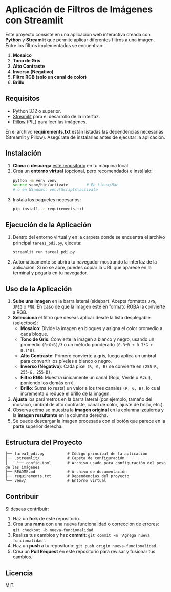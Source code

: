 # Aplicación de Filtros de Imágenes con Streamlit

Este proyecto consiste en una aplicación web interactiva creada con **Python** y **Streamlit** que permite aplicar diferentes filtros a una imagen. Entre los filtros implementados se encuentran:

1. **Mosaico**  
2. **Tono de Gris**  
3. **Alto Contraste**  
4. **Inverso (Negativo)**  
5. **Filtro RGB (solo un canal de color)**  
6. **Brillo**  

## Requisitos

- Python 3.12 o superior.
- [Streamlit](https://docs.streamlit.io/) para el desarrollo de la interfaz.
- [Pillow](https://pillow.readthedocs.io/) (PIL) para leer las imágenes.

En el archivo **requirements.txt** están listadas las dependencias necesarias (Streamlit y Pillow). Asegúrate de instalarlas antes de ejecutar la aplicación.

## Instalación

1. **Clona** o **descarga** [este repositorio](https://github.com/mikemayac/Image-Filter-Application) en tu máquina local.
2. Crea un **entorno virtual** (opcional, pero recomendado) e instálalo:
   ```bash
   python -m venv venv
   source venv/bin/activate        # En Linux/Mac
   # o en Windows: venv\Scripts\activate
   ```
3. Instala los paquetes necesarios:
   ```bash
   pip install -r requirements.txt
   ```

## Ejecución de la Aplicación

1. Dentro del entorno virtual y en la carpeta donde se encuentra el archivo principal `tarea1_pdi.py`, ejecuta:
   ```bash
   streamlit run tarea1_pdi.py
   ```
2. Automáticamente se abrirá tu navegador mostrando la interfaz de la aplicación. Si no se abre, puedes copiar la URL que aparece en la terminal y pegarla en tu navegador.

## Uso de la Aplicación

1. **Sube una imagen** en la barra lateral (sidebar). Acepta formatos `JPG`, `JPEG` o `PNG`. En caso de que la imagen esté en formato RGBA la convierte a RGB.
2. **Selecciona** el filtro que deseas aplicar desde la lista desplegable (selectbox):
   - **Mosaico**: Divide la imagen en bloques y asigna el color promedio a cada bloque.
   - **Tono de Gris**: Convierte la imagen a blanco y negro, usando un promedio `(R+G+B)/3` o un método ponderado `(0.3*R + 0.7*G + 0.1*B)`.
   - **Alto Contraste**: Primero convierte a gris, luego aplica un umbral para convertir los píxeles a blanco o negro.
   - **Inverso (Negativo)**: Cada píxel `(R, G, B)` se convierte en `(255-R, 255-G, 255-B)`.
   - **Filtro RGB**: Muestra únicamente un canal (Rojo, Verde o Azul), poniendo los demás en `0`.
   - **Brillo**: Suma (o resta) un valor a los tres canales `(R, G, B)`, lo cual incrementa o reduce el brillo de la imagen.
3. **Ajusta** los parámetros en la barra lateral (por ejemplo, tamaño del mosaico, umbral de alto contraste, canal de color, ajuste de brillo, etc.).
4. Observa cómo se muestra la **imagen original** en la columna izquierda y la **imagen resultante** en la columna derecha.
5. Se puede descargar la imagen procesada con el botón que parece en la parte superior derecha.

## Estructura del Proyecto

```
├── tarea1_pdi.py          # Código principal de la aplicación
│── .streamlit/            # Capeta de configuración 
│    └── config.toml       # Archivo usado para configuración del peso de las imágenes
├── README.md              # Archivo de documentación
├── requirements.txt       # Dependencias del proyecto
└── venv/                  # Entorno virtual
```

## Contribuir

Si deseas contribuir:

1. Haz un **fork** de este repositorio.
2. Crea una **rama** con una nueva funcionalidad o corrección de errores: `git checkout -b nueva-funcionalidad`.
3. Realiza tus cambios y haz **commit**: `git commit -m 'Agrega nueva funcionalidad'`.
4. Haz un **push** a tu repositorio: `git push origin nueva-funcionalidad`.
5. Crea un **Pull Request** en este repositorio para revisar y fusionar tus cambios.

## Licencia

MIT.